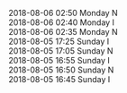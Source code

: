 2018-08-06 02:50 Monday  N  
2018-08-06 02:40 Monday  I  
2018-08-06 02:35 Monday  N  
2018-08-05 17:25 Sunday  I  
2018-08-05 17:05 Sunday  N  
2018-08-05 16:55 Sunday  I  
2018-08-05 16:50 Sunday  N  
2018-08-05 16:45 Sunday  I  
